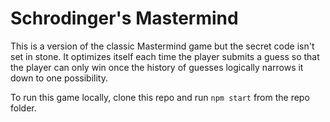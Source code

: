 # Schrodinger's Mastermind

This is a version of the classic Mastermind game but the secret code isn't set in stone. It optimizes itself each time the player submits a guess so that the player can only win once the history of guesses logically narrows it down to one possibility.

To run this game locally, clone this repo and run `npm start` from the repo folder.
